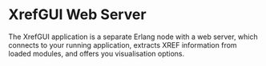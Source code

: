 # XrefGUI Web Server

The XrefGUI application is a separate Erlang node with a web server, which
  connects to your running application, extracts XREF information from loaded
  modules, and offers you visualisation options.

